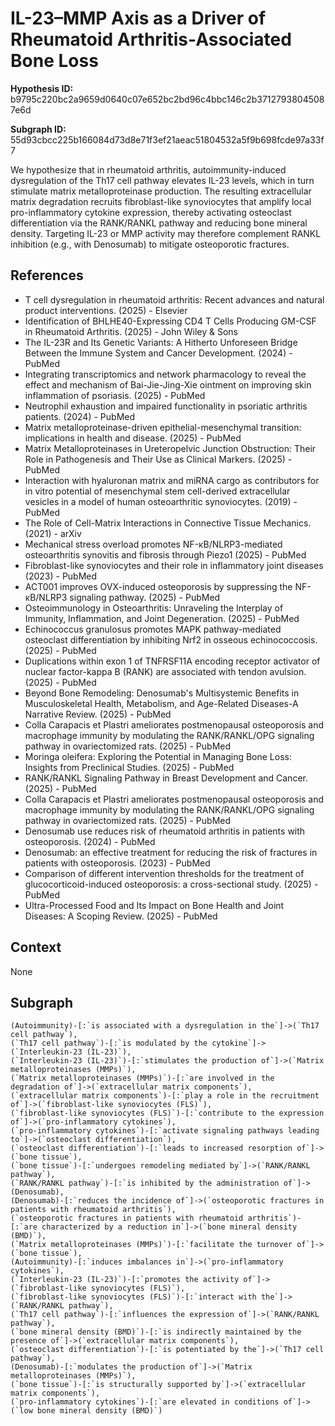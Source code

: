 
# IL-23–MMP Axis as a Driver of Rheumatoid Arthritis-Associated Bone Loss

**Hypothesis ID:** b9795c220bc2a9659d0640c07e652bc2bd96c4bbc146c2b37127938045087e6d

**Subgraph ID:** 55d93cbcc225b166084d73d8e71f3ef21aeac51804532a5f9b698fcde97a33f7

We hypothesize that in rheumatoid arthritis, autoimmunity-induced dysregulation of the Th17 cell pathway elevates IL-23 levels, which in turn stimulate matrix metalloproteinase production. The resulting extracellular matrix degradation recruits fibroblast-like synoviocytes that amplify local pro-inflammatory cytokine expression, thereby activating osteoclast differentiation via the RANK/RANKL pathway and reducing bone mineral density. Targeting IL-23 or MMP activity may therefore complement RANKL inhibition (e.g., with Denosumab) to mitigate osteoporotic fractures.

## References
- T cell dysregulation in rheumatoid arthritis: Recent advances and natural product interventions. (2025) - Elsevier
- Identification of BHLHE40-Expressing CD4 T Cells Producing GM-CSF in Rheumatoid Arthritis. (2025) - John Wiley & Sons
- The IL-23R and Its Genetic Variants: A Hitherto Unforeseen Bridge Between the Immune System and Cancer Development. (2024) - PubMed
- Integrating transcriptomics and network pharmacology to reveal the effect and mechanism of Bai-Jie-Jing-Xie ointment on improving skin inflammation of psoriasis. (2025) - PubMed
- Neutrophil exhaustion and impaired functionality in psoriatic arthritis patients. (2024) - PubMed
- Matrix metalloproteinase-driven epithelial-mesenchymal transition: implications in health and disease. (2025) - PubMed
- Matrix Metalloproteinases in Ureteropelvic Junction Obstruction: Their Role in Pathogenesis and Their Use as Clinical Markers. (2025) - PubMed
- Interaction with hyaluronan matrix and miRNA cargo as contributors for in vitro potential of mesenchymal stem cell-derived extracellular vesicles in a model of human osteoarthritic synoviocytes. (2019) - PubMed
- The Role of Cell-Matrix Interactions in Connective Tissue Mechanics. (2021) - arXiv
- Mechanical stress overload promotes NF-κB/NLRP3-mediated osteoarthritis synovitis and fibrosis through Piezo1 (2025) - PubMed
- Fibroblast-like synoviocytes and their role in inflammatory joint diseases (2023) - PubMed
- ACT001 improves OVX-induced osteoporosis by suppressing the NF-κB/NLRP3 signaling pathway. (2025) - PubMed
- Osteoimmunology in Osteoarthritis: Unraveling the Interplay of Immunity, Inflammation, and Joint Degeneration. (2025) - PubMed
- Echinococcus granulosus promotes MAPK pathway-mediated osteoclast differentiation by inhibiting Nrf2 in osseous echinococcosis. (2025) - PubMed
- Duplications within exon 1 of TNFRSF11A encoding receptor activator of nuclear factor-kappa B (RANK) are associated with tendon avulsion. (2025) - PubMed
- Beyond Bone Remodeling: Denosumab's Multisystemic Benefits in Musculoskeletal Health, Metabolism, and Age-Related Diseases-A Narrative Review. (2025) - PubMed
- Colla Carapacis et Plastri ameliorates postmenopausal osteoporosis and macrophage immunity by modulating the RANK/RANKL/OPG signaling pathway in ovariectomized rats. (2025) - PubMed
- Moringa oleifera: Exploring the Potential in Managing Bone Loss: Insights from Preclinical Studies. (2025) - PubMed
- RANK/RANKL Signaling Pathway in Breast Development and Cancer. (2025) - PubMed
- Colla Carapacis et Plastri ameliorates postmenopausal osteoporosis and macrophage immunity by modulating the RANK/RANKL/OPG signaling pathway in ovariectomized rats. (2025) - PubMed
- Denosumab use reduces risk of rheumatoid arthritis in patients with osteoporosis. (2024) - PubMed
- Denosumab: an effective treatment for reducing the risk of fractures in patients with osteoporosis. (2023) - PubMed
- Comparison of different intervention thresholds for the treatment of glucocorticoid-induced osteoporosis: a cross-sectional study. (2025) - PubMed
- Ultra-Processed Food and Its Impact on Bone Health and Joint Diseases: A Scoping Review. (2025) - PubMed

## Context
None

## Subgraph
```
(Autoimmunity)-[:`is associated with a dysregulation in the`]->(`Th17 cell pathway`),
(`Th17 cell pathway`)-[:`is modulated by the cytokine`]->(`Interleukin-23 (IL-23)`),
(`Interleukin-23 (IL-23)`)-[:`stimulates the production of`]->(`Matrix metalloproteinases (MMPs)`),
(`Matrix metalloproteinases (MMPs)`)-[:`are involved in the degradation of`]->(`extracellular matrix components`),
(`extracellular matrix components`)-[:`play a role in the recruitment of`]->(`fibroblast-like synoviocytes (FLS)`),
(`fibroblast-like synoviocytes (FLS)`)-[:`contribute to the expression of`]->(`pro-inflammatory cytokines`),
(`pro-inflammatory cytokines`)-[:`activate signaling pathways leading to`]->(`osteoclast differentiation`),
(`osteoclast differentiation`)-[:`leads to increased resorption of`]->(`bone tissue`),
(`bone tissue`)-[:`undergoes remodeling mediated by`]->(`RANK/RANKL pathway`),
(`RANK/RANKL pathway`)-[:`is inhibited by the administration of`]->(Denosumab),
(Denosumab)-[:`reduces the incidence of`]->(`osteoporotic fractures in patients with rheumatoid arthritis`),
(`osteoporotic fractures in patients with rheumatoid arthritis`)-[:`are characterized by a reduction in`]->(`bone mineral density (BMD)`),
(`Matrix metalloproteinases (MMPs)`)-[:`facilitate the turnover of`]->(`bone tissue`),
(Autoimmunity)-[:`induces imbalances in`]->(`pro-inflammatory cytokines`),
(`Interleukin-23 (IL-23)`)-[:`promotes the activity of`]->(`fibroblast-like synoviocytes (FLS)`),
(`fibroblast-like synoviocytes (FLS)`)-[:`interact with the`]->(`RANK/RANKL pathway`),
(`Th17 cell pathway`)-[:`influences the expression of`]->(`RANK/RANKL pathway`),
(`bone mineral density (BMD)`)-[:`is indirectly maintained by the presence of`]->(`extracellular matrix components`),
(`osteoclast differentiation`)-[:`is potentiated by the`]->(`Th17 cell pathway`),
(Denosumab)-[:`modulates the production of`]->(`Matrix metalloproteinases (MMPs)`),
(`bone tissue`)-[:`is structurally supported by`]->(`extracellular matrix components`),
(`pro-inflammatory cytokines`)-[:`are elevated in conditions of`]->(`low bone mineral density (BMD)`)
```

